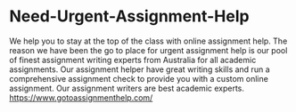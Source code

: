 # Need-Urgent-Assignment-Help
We help you to stay at the top of the class with online assignment help. The reason we have been the go to place for urgent assignment help is our pool of finest assignment writing experts from Australia for all academic assignments. Our assignment helper have great writing skills and run a comprehensive assignment check to provide you with a custom online assignment. Our assignment writers are best academic experts.
https://www.gotoassignmenthelp.com/
